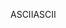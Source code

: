<span data-ttu-id="61de9-101">ASCII</span><span class="sxs-lookup"><span data-stu-id="61de9-101">ASCII</span></span>
